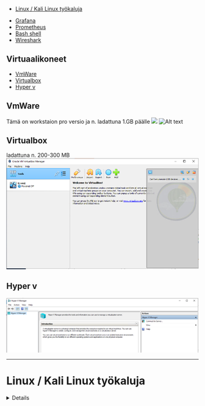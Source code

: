 - [Linux / Kali Linux työkaluja](#linux--kali-linux-työkaluja)

* [Grafana](#Grafana)
* [Prometheus](#Prometheus)
* [Bash shell](#Bash*shell)
* [Wireshark](#Wireshark)

## Virtuaalikoneet 

- [VmWare](#VmWare)
- [Virtualbox](#Virtualbox)
- [Hyper v](#hyper-v)


## VmWare
Tämä on workstaion pro versio ja n. ladattuna 1.GB päälle
<img src="images/Desktop_Ubuntu_20.04.png" width="500">
![Alt text](/images/wmvare_laptopPublic2.jpg?raw=true "None")

## Virtualbox 
ladattuna n. 200-300 MB
![Alt text](images/virtualbox-1.PNG)

## Hyper v
![Alt text](images/Hyper-v-1.PNG)

<hr>

# Linux / Kali Linux työkaluja

<details>

## Grafana
[Alt text](/Graph_Grafana/images/Sieppaa6_takeSoftware_LI.jpg?raw=true "None")

## Prometheus
![Alt text](/Grafana/Prometheus-01/images/Sieppaa4-PrometheusPolku.PNG?raw=true "None")

## Bash shell
![Alt text](/images/Bash-shell.PNG?raw=true "None")

## Wireshark
![Alt text](/images/wireshark-logo.PNG?raw=true "None")

## kali linux
![Alt text](Kali%20linux/images/kali_background.png)

</details>